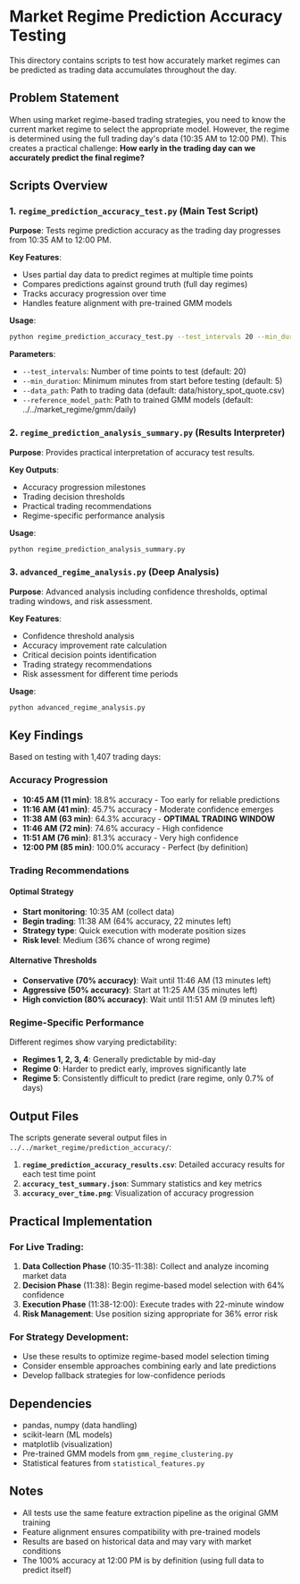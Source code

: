# Market Regime Prediction Accuracy Testing

This directory contains scripts to test how accurately market regimes can be predicted as trading data accumulates throughout the day.

## Problem Statement

When using market regime-based trading strategies, you need to know the current market regime to select the appropriate model. However, the regime is determined using the full trading day's data (10:35 AM to 12:00 PM). This creates a practical challenge: **How early in the trading day can we accurately predict the final regime?**

## Scripts Overview

### 1. `regime_prediction_accuracy_test.py` (Main Test Script)

**Purpose**: Tests regime prediction accuracy as the trading day progresses from 10:35 AM to 12:00 PM.

**Key Features**:
- Uses partial day data to predict regimes at multiple time points
- Compares predictions against ground truth (full day regimes)
- Tracks accuracy progression over time
- Handles feature alignment with pre-trained GMM models

**Usage**:
```bash
python regime_prediction_accuracy_test.py --test_intervals 20 --min_duration 5
```

**Parameters**:
- `--test_intervals`: Number of time points to test (default: 20)
- `--min_duration`: Minimum minutes from start before testing (default: 5)
- `--data_path`: Path to trading data (default: data/history_spot_quote.csv)
- `--reference_model_path`: Path to trained GMM models (default: ../../market_regime/gmm/daily)

### 2. `regime_prediction_analysis_summary.py` (Results Interpreter)

**Purpose**: Provides practical interpretation of accuracy test results.

**Key Outputs**:
- Accuracy progression milestones
- Trading decision thresholds
- Practical trading recommendations
- Regime-specific performance analysis

**Usage**:
```bash
python regime_prediction_analysis_summary.py
```

### 3. `advanced_regime_analysis.py` (Deep Analysis)

**Purpose**: Advanced analysis including confidence thresholds, optimal trading windows, and risk assessment.

**Key Features**:
- Confidence threshold analysis
- Accuracy improvement rate calculation
- Critical decision points identification
- Trading strategy recommendations
- Risk assessment for different time periods

**Usage**:
```bash
python advanced_regime_analysis.py
```

## Key Findings

Based on testing with 1,407 trading days:

### Accuracy Progression
- **10:45 AM (11 min)**: 18.8% accuracy - Too early for reliable predictions
- **11:16 AM (41 min)**: 45.7% accuracy - Moderate confidence emerges
- **11:38 AM (63 min)**: 64.3% accuracy - **OPTIMAL TRADING WINDOW**
- **11:46 AM (72 min)**: 74.6% accuracy - High confidence
- **11:51 AM (76 min)**: 81.3% accuracy - Very high confidence
- **12:00 PM (85 min)**: 100.0% accuracy - Perfect (by definition)

### Trading Recommendations

#### Optimal Strategy
- **Start monitoring**: 10:35 AM (collect data)
- **Begin trading**: 11:38 AM (64% accuracy, 22 minutes left)
- **Strategy type**: Quick execution with moderate position sizes
- **Risk level**: Medium (36% chance of wrong regime)

#### Alternative Thresholds
- **Conservative (70% accuracy)**: Wait until 11:46 AM (13 minutes left)
- **Aggressive (50% accuracy)**: Start at 11:25 AM (35 minutes left)
- **High conviction (80% accuracy)**: Wait until 11:51 AM (9 minutes left)

### Regime-Specific Performance

Different regimes show varying predictability:
- **Regimes 1, 2, 3, 4**: Generally predictable by mid-day
- **Regime 0**: Harder to predict early, improves significantly late
- **Regime 5**: Consistently difficult to predict (rare regime, only 0.7% of days)

## Output Files

The scripts generate several output files in `../../market_regime/prediction_accuracy/`:

1. **`regime_prediction_accuracy_results.csv`**: Detailed accuracy results for each test time point
2. **`accuracy_test_summary.json`**: Summary statistics and key metrics
3. **`accuracy_over_time.png`**: Visualization of accuracy progression

## Practical Implementation

### For Live Trading:
1. **Data Collection Phase** (10:35-11:38): Collect and analyze incoming market data
2. **Decision Phase** (11:38): Begin regime-based model selection with 64% confidence
3. **Execution Phase** (11:38-12:00): Execute trades with 22-minute window
4. **Risk Management**: Use position sizing appropriate for 36% error risk

### For Strategy Development:
- Use these results to optimize regime-based model selection timing
- Consider ensemble approaches combining early and late predictions
- Develop fallback strategies for low-confidence periods

## Dependencies

- pandas, numpy (data handling)
- scikit-learn (ML models)
- matplotlib (visualization)
- Pre-trained GMM models from `gmm_regime_clustering.py`
- Statistical features from `statistical_features.py`

## Notes

- All tests use the same feature extraction pipeline as the original GMM training
- Feature alignment ensures compatibility with pre-trained models
- Results are based on historical data and may vary with market conditions
- The 100% accuracy at 12:00 PM is by definition (using full data to predict itself)
